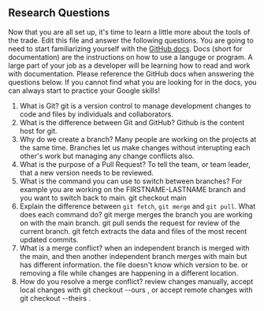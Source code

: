 ## Research Questions 

Now that you are all set up, it's time to learn a little more about the tools of the trade. Edit this file and answer the following questions. You are going to need to start familiarizing yourself with the [GitHub docs](https://docs.github.com/en). Docs (short for documentation) are the instructions on how to use a languge or program. A large part of your job as a developer will be learning how to read and work with documentation. Please reference the GitHub docs when answering the questions below. If you cannot find what you are looking for in the docs, you can always start to practice your Google skills!

1. What is Git?
git is a version control to manage development changes to code and files by individuals and collaborators.
2. What is the difference between Git and GitHub?
Github is the content host for git.
3. Why do we create a branch?
Many people are working on the projects at the same time. Branches let us make changes without interupting each other's work but managing any change conflicts also.
4. What is the purpose of a Pull Request?
To tell the team, or team leader, that a new version needs to be reviewed.
5. What is the command you can use to switch between branches? For example you are working on the FIRSTNAME-LASTNAME branch and you want to switch back to main.
git checkout main
6. Explain the difference between `git fetch`, `git merge` and `git pull`. What does each command do?
git merge merges the branch you are working on with the main branch. git pull sends the request for review of the current branch. git fetch extracts the data and files of the most recent updated commits.
7. What is a merge conflict?
when an independent branch is merged with the main, and then another independent branch merges with main but has different information. the file doesn't know which version to be. or removing a file while changes are happening in a different location.
8. How do you resolve a merge conflict?
review changes manually, accept local changes with git checkout --ours <file name>, or accept remote changes with git checkout --theirs <file name>. 
